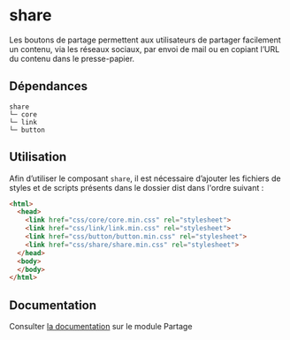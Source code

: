 # share

Les boutons de partage permettent aux utilisateurs de partager facilement un contenu, via les réseaux sociaux, par envoi de mail ou en copiant l’URL du contenu dans le presse-papier.

## Dépendances
```shell
share
└─ core
└─ link
└─ button
```

## Utilisation
Afin d’utiliser le composant `share`, il est nécessaire d’ajouter les fichiers de styles et de scripts présents dans le dossier dist dans l'ordre suivant :
```html
<html>
  <head>
    <link href="css/core/core.min.css" rel="stylesheet">
    <link href="css/link/link.min.css" rel="stylesheet">
    <link href="css/button/button.min.css" rel="stylesheet">
    <link href="css/share/share.min.css" rel="stylesheet">
  </head>
  <body>
  </body>
</html>
```

## Documentation

Consulter [la documentation](https://gouvfr.atlassian.net/wiki/spaces/DB/pages/771555355/) sur le module Partage